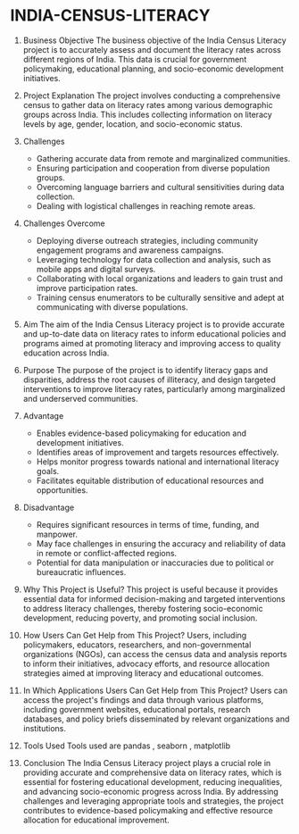 # INDIA-CENSUS-LITERACY

1. Business Objective
   The business objective of the India Census Literacy project is to accurately assess and document the literacy rates across different regions of India. This data is crucial for government policymaking, educational planning, and socio-economic development initiatives.

2. Project Explanation
   The project involves conducting a comprehensive census to gather data on literacy rates among various demographic groups across India. This includes collecting information on literacy levels by age, gender, location, and socio-economic status.

3. Challenges
   - Gathering accurate data from remote and marginalized communities.
   - Ensuring participation and cooperation from diverse population groups.
   - Overcoming language barriers and cultural sensitivities during data collection.
   - Dealing with logistical challenges in reaching remote areas.

4. Challenges Overcome
   - Deploying diverse outreach strategies, including community engagement programs and awareness campaigns.
   - Leveraging technology for data collection and analysis, such as mobile apps and digital surveys.
   - Collaborating with local organizations and leaders to gain trust and improve participation rates.
   - Training census enumerators to be culturally sensitive and adept at communicating with diverse populations.

5. Aim
   The aim of the India Census Literacy project is to provide accurate and up-to-date data on literacy rates to inform educational policies and programs aimed at promoting literacy and improving access to quality education across India.

6. Purpose
   The purpose of the project is to identify literacy gaps and disparities, address the root causes of illiteracy, and design targeted interventions to improve literacy rates, particularly among marginalized and underserved communities.

7. Advantage
   - Enables evidence-based policymaking for education and development initiatives.
   - Identifies areas of improvement and targets resources effectively.
   - Helps monitor progress towards national and international literacy goals.
   - Facilitates equitable distribution of educational resources and opportunities.

8. Disadvantage
   - Requires significant resources in terms of time, funding, and manpower.
   - May face challenges in ensuring the accuracy and reliability of data in remote or conflict-affected regions.
   - Potential for data manipulation or inaccuracies due to political or bureaucratic influences.

9. Why This Project is Useful?
   This project is useful because it provides essential data for informed decision-making and targeted interventions to address literacy challenges, thereby fostering socio-economic development, reducing poverty, and promoting social inclusion.

10. How Users Can Get Help from This Project?
    Users, including policymakers, educators, researchers, and non-governmental organizations (NGOs), can access the census data and analysis reports to inform their initiatives, advocacy efforts, and resource allocation strategies aimed at improving literacy and educational outcomes.

11. In Which Applications Users Can Get Help from This Project?
    Users can access the project's findings and data through various platforms, including government websites, educational portals, research databases, and policy briefs disseminated by relevant organizations and institutions.

12. Tools Used
    Tools used  are pandas , seaborn , matplotlib 
13. Conclusion
    The India Census Literacy project plays a crucial role in providing accurate and comprehensive data on literacy rates, which is essential for fostering educational development, reducing inequalities, and advancing socio-economic progress across India. By addressing challenges and leveraging appropriate tools and strategies, the project contributes to evidence-based policymaking and effective resource allocation for educational improvement.
